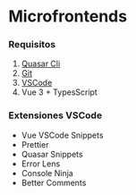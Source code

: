 # Microfrontends

### Requisitos

1. [Quasar Cli](https://quasar.dev/)
2. [Git](https://git-scm.com/)
3. [VSCode](https://code.visualstudio.com/)
4. Vue 3 + TypesScript

### Extensiones VSCode

- Vue VSCode Snippets
- Prettier
- Quasar Snippets
- Error Lens
- Console Ninja
- Better Comments
